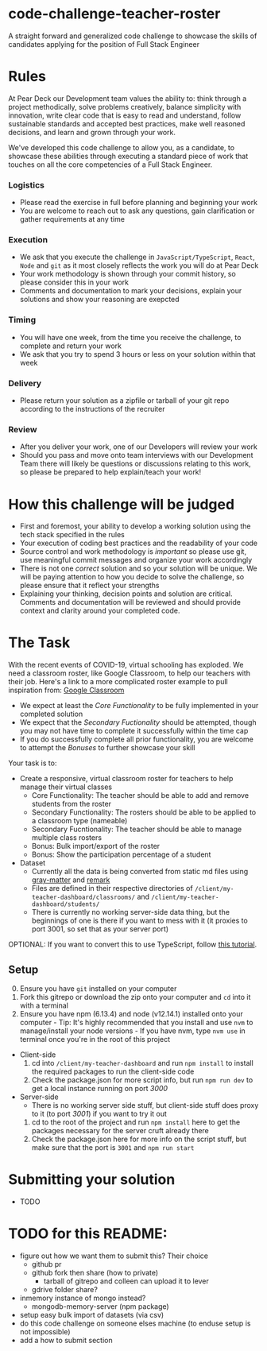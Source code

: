 # code-challenge-teacher-roster
A straight forward and generalized code challenge to showcase the skills of candidates applying for the position of Full Stack Engineer

# Rules

At Pear Deck our Development team values the ability to: think through a project methodically, solve problems creatively, balance simplicity with innovation, write clear code that is easy to read and understand, follow sustainable standards and accepted best practices, make well reasoned decisions, and learn and grown through your work.

We've developed this code challenge to allow you, as a candidate, to showcase these abilities through executing a standard piece of work that touches on all the core competencies of a Full Stack Engineer.

### Logistics
  * Please read the exercise in full before planning and beginning your work
  * You are welcome to reach out to ask any questions, gain clarification or gather requirements at any time

### Execution
  * We ask that you execute the challenge in `JavaScript/TypeScript`, `React`, `Node` and `git` as it most closely reflects the work you will do at Pear Deck
  * Your work methodology is shown through your commit history, so please consider this in your work
  * Comments and documentation to mark your decisions, explain your solutions and show your reasoning are exepcted 

### Timing
  * You will have one week, from the time you receive the challenge, to complete and return your work 
  * We ask that you try to spend 3 hours or less on your solution within that week

### Delivery
  * Please return your solution as a zipfile or tarball of your git repo according to the instructions of the recruiter

### Review
  * After you deliver your work, one of our Developers will review your work
  * Should you pass and move onto team interviews with our Development Team there will likely be questions or discussions relating to this work, so please be prepared to help explain/teach your work!

# How this challenge will be judged
  * First and foremost, your ability to develop a working solution using the tech stack specified in the rules
  * Your execution of coding best practices and the readability of your code
  * Source control and work methodology is *important* so please use git, use meaningful commit messages and organize your work accordingly
  * There is not one *correct* solution and so your solution will be unique.  We will be paying attention to how you decide to solve the challenge, so please ensure that it reflect your strengths
  * Explaining your thinking, decision points and solution are critical. Comments and documentation will be reviewed and should provide context and clarity around your completed code.

# The Task
With the recent events of COVID-19, virtual schooling has exploded. We need a
classroom roster, like Google Classroom, to help our teachers with their job.
Here's a link to a more complicated roster example to pull inspiration from: [Google Classroom](https://help.activelylearn.com/hc/en-us/articles/115000568233-Roster-students-with-Google-Classroom#:~:text=Select%20a%20class%20and%20under,will%20be%20highlighted%20in%20red)

* We expect at least the *Core Functionality* to be fully implemented in your completed solution
* We expect that the *Secondary Fuctionality* should be attempted, though you may not have time to complete it successfully within the time cap
* If you do successfully complete all prior functionality, you are welcome to attempt the *Bonuses* to further showcase your skill

Your task is to:
  * Create a responsive, virtual classroom roster for teachers to help manage their virtual classes
    * Core Functionality: The teacher should be able to add and remove students from the roster
    * Secondary Functionality: The rosters should be able to be applied to a classroom type (nameable)
    * Secondary Fucntionality: The teacher should be able to manage multiple class rosters
    * Bonus: Bulk import/export of the roster
    * Bonus: Show the participation percentage of a student
  * Dataset
    * Currently all the data is being converted from static md files using [gray-matter](https://www.npmjs.com/package/gray-matter) and [remark](https://www.npmjs.com/package/remark)
    * Files are defined in their respective directories of `/client/my-teacher-dashboard/classrooms/` and `/client/my-teacher-dashboard/students/`
    * There is currently no working server-side data thing, but the beginnings of one is there if you want to mess with it (it proxies to port 3001, so set that as your server port)

OPTIONAL:
If you want to convert this to use TypeScript, follow [this tutorial](https://nextjs.org/learn/excel/typescript).

## Setup
  0. Ensure you have `git` installed on your computer
  1. Fork this gitrepo or download the zip onto your computer and `cd` into it with a terminal
  2. Ensure you have npm (6.13.4) and node (v12.14.1) installed onto your computer
    - Tip: It's highly recommended that you install and use `nvm` to manage/install your node versions
    - If you have nvm, type ```nvm use``` in terminal once you're in the root of this project

  - Client-side
    1. cd into `/client/my-teacher-dashboard` and run ```npm install``` to install the required packages to run the client-side code
    2. Check the package.json for more script info, but run ```npm run dev``` to get a local instance running on port *3000*
  - Server-side
    - There is no working server side stuff, but client-side stuff does proxy to it (to port *3001*) if you want to try it out
    1. cd to the root of the project and run ```npm install``` here to get the packages necessary for the server cruft already there
    2. Check the package.json here for more info on the script stuff, but make sure that the port is `3001` and ```npm run start```

# Submitting your solution
  * TODO


# TODO for this README:
  * figure out how we want them to submit this? Their choice
    * github pr
    * github fork then share (how to private)
      * tarball of gitrepo and colleen can upload it to lever
    * gdrive folder share?
  * inmemory instance of mongo instead?
    * mongodb-memory-server (npm package)
  * setup easy bulk import of datasets (via csv)
  * do this code challenge on someone elses machine (to enduse setup is not impossible)
  * add a how to submit section

